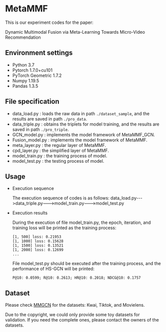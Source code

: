 # MetaMMF
This is our experiment codes for the paper:

Dynamic Multimodal Fusion via Meta-Learning Towards Micro-Video Recommendation

## Environment settings
* Python 3.7
* Pytorch 1.7.0+cu101
* PyTorch Geometric 1.7.2
* Numpy 1.19.5
* Pandas 1.3.5

## File specification
* data_load.py : loads the raw data in path `./dataset_sample`, and the results are saved in path `./pro_data`.
* data_triple.py : obtains the triplets for model training, and the results are saved in path `./pro_triple`.
* GCN_model.py : implements the model framework of MetaMMF_GCN.
* Fusion_model.py : implements the model framework of MetaMMF.
* meta_layer.py : the regular layer of MetaMMF.
* cpd_layer.py : the simplified layer of MetaMMF.
* model_train.py : the training process of model.
* model_test.py : the testing process of model.

## Usage
* Execution sequence

  The execution sequence of codes is as follows: data_load.py--->data_triple.py--->model_train.py--->model_test.py
  
* Execution results

  During the execution of file model_train.py, the epoch, iteration, and training loss will be printed as the training process:
  
  ```
  [1, 500] loss: 0.21953
  [1, 1000] loss: 0.15628
  [1, 1500] loss: 0.13521
  [1, 2000] loss: 0.12699
  ...
  ```

  File model_test.py should be executed after the training process, and the performance of HS-GCN will be printed:
  
  ```
  P@10: 0.0599; R@10: 0.2613; HR@10: 0.2018; NDCG@10: 0.1757
  ```

## Dataset
Please check [MMGCN](https://github.com/weiyinwei/MMGCN) for the datasets: Kwai, Tiktok, and Movielens.

Due to the copyright, we could only provide some toy datasets for validation. If you need the complete ones, please contact the owners of the datasets.
